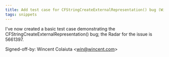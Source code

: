 ```yaml
---
title: Add test case for CFStringCreateExternalRepresentation() bug (Wincent Strings Utility, f9236a6)
tags: snippets
---
```


I've now created a basic test case demonstrating the CFStringCreateExternalRepresentation() bug; the Radar for the issue is 5661397.

Signed-off-by: Wincent Colaiuta &lt;win@wincent.com&gt;
